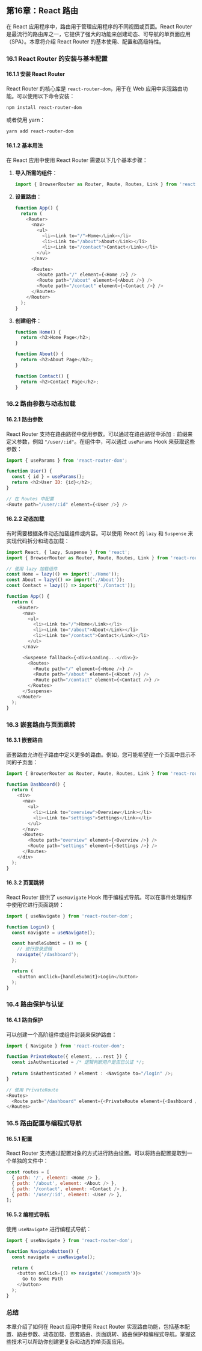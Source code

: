 第16章：React 路由
---

在 React 应用程序中，路由用于管理应用程序的不同视图或页面。React Router 是最流行的路由库之一，它提供了强大的功能来创建动态、可导航的单页面应用（SPA）。本章将介绍 React Router 的基本使用、配置和高级特性。

### 16.1 React Router 的安装与基本配置

#### 16.1.1 安装 React Router

React Router 的核心库是 `react-router-dom`，用于在 Web 应用中实现路由功能。可以使用以下命令安装：

```bash
npm install react-router-dom
```

或者使用 yarn：

```bash
yarn add react-router-dom
```

#### 16.1.2 基本用法

在 React 应用中使用 React Router 需要以下几个基本步骤：

1. **导入所需的组件**：
   ```javascript
   import { BrowserRouter as Router, Route, Routes, Link } from 'react-router-dom';
   ```

2. **设置路由**：
   ```javascript
   function App() {
     return (
       <Router>
         <nav>
           <ul>
             <li><Link to="/">Home</Link></li>
             <li><Link to="/about">About</Link></li>
             <li><Link to="/contact">Contact</Link></li>
           </ul>
         </nav>

         <Routes>
           <Route path="/" element={<Home />} />
           <Route path="/about" element={<About />} />
           <Route path="/contact" element={<Contact />} />
         </Routes>
       </Router>
     );
   }
   ```

3. **创建组件**：
   ```javascript
   function Home() {
     return <h2>Home Page</h2>;
   }

   function About() {
     return <h2>About Page</h2>;
   }

   function Contact() {
     return <h2>Contact Page</h2>;
   }
   ```

### 16.2 路由参数与动态加载

#### 16.2.1 路由参数

React Router 支持在路由路径中使用参数。可以通过在路由路径中添加 `:` 前缀来定义参数，例如 `"/user/:id"`。在组件中，可以通过 `useParams` Hook 来获取这些参数：

```javascript
import { useParams } from 'react-router-dom';

function User() {
  const { id } = useParams();
  return <h2>User ID: {id}</h2>;
}

// 在 Routes 中配置
<Route path="/user/:id" element={<User />} />
```

#### 16.2.2 动态加载

有时需要根据条件动态加载组件或内容。可以使用 React 的 `lazy` 和 `Suspense` 来实现代码拆分和动态加载：

```javascript
import React, { lazy, Suspense } from 'react';
import { BrowserRouter as Router, Route, Routes, Link } from 'react-router-dom';

// 使用 lazy 加载组件
const Home = lazy(() => import('./Home'));
const About = lazy(() => import('./About'));
const Contact = lazy(() => import('./Contact'));

function App() {
  return (
    <Router>
      <nav>
        <ul>
          <li><Link to="/">Home</Link></li>
          <li><Link to="/about">About</Link></li>
          <li><Link to="/contact">Contact</Link></li>
        </ul>
      </nav>

      <Suspense fallback={<div>Loading...</div>}>
        <Routes>
          <Route path="/" element={<Home />} />
          <Route path="/about" element={<About />} />
          <Route path="/contact" element={<Contact />} />
        </Routes>
      </Suspense>
    </Router>
  );
}
```

### 16.3 嵌套路由与页面跳转

#### 16.3.1 嵌套路由

嵌套路由允许在子路由中定义更多的路由。例如，您可能希望在一个页面中显示不同的子页面：

```javascript
import { BrowserRouter as Router, Route, Routes, Link } from 'react-router-dom';

function Dashboard() {
  return (
    <div>
      <nav>
        <ul>
          <li><Link to="overview">Overview</Link></li>
          <li><Link to="settings">Settings</Link></li>
        </ul>
      </nav>
      <Routes>
        <Route path="overview" element={<Overview />} />
        <Route path="settings" element={<Settings />} />
      </Routes>
    </div>
  );
}
```

#### 16.3.2 页面跳转

React Router 提供了 `useNavigate` Hook 用于编程式导航。可以在事件处理程序中使用它进行页面跳转：

```javascript
import { useNavigate } from 'react-router-dom';

function Login() {
  const navigate = useNavigate();

  const handleSubmit = () => {
    // 进行登录逻辑
    navigate('/dashboard');
  };

  return (
    <button onClick={handleSubmit}>Login</button>
  );
}
```

### 16.4 路由保护与认证

#### 16.4.1 路由保护

可以创建一个高阶组件或组件封装来保护路由：

```javascript
import { Navigate } from 'react-router-dom';

function PrivateRoute({ element, ...rest }) {
  const isAuthenticated = /* 逻辑判断用户是否已认证 */;
  
  return isAuthenticated ? element : <Navigate to="/login" />;
}

// 使用 PrivateRoute
<Routes>
  <Route path="/dashboard" element={<PrivateRoute element={<Dashboard />} />} />
</Routes>
```

### 16.5 路由配置与编程式导航

#### 16.5.1 配置

React Router 支持通过配置对象的方式进行路由设置。可以将路由配置提取到一个单独的文件中：

```javascript
const routes = [
  { path: '/', element: <Home /> },
  { path: '/about', element: <About /> },
  { path: '/contact', element: <Contact /> },
  { path: '/user/:id', element: <User /> },
];
```

#### 16.5.2 编程式导航

使用 `useNavigate` 进行编程式导航：

```javascript
import { useNavigate } from 'react-router-dom';

function NavigateButton() {
  const navigate = useNavigate();

  return (
    <button onClick={() => navigate('/somepath')}>
      Go to Some Path
    </button>
  );
}
```

### 总结

本章介绍了如何在 React 应用中使用 React Router 实现路由功能，包括基本配置、路由参数、动态加载、嵌套路由、页面跳转、路由保护和编程式导航。掌握这些技术可以帮助你创建更复杂和动态的单页面应用。